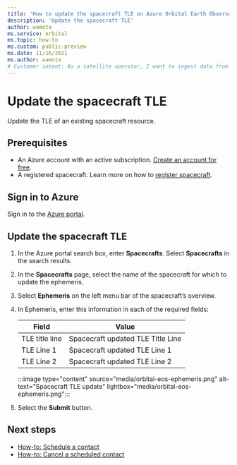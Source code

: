 ```yaml
---
title: 'How to update the spacecraft TLE on Azure Orbital Earth Observation service' 
description: 'Update the spacecraft TLE'
author: wamota
ms.service: orbital
ms.topic: how-to
ms.custom: public-preview
ms.date: 11/16/2021
ms.author: wamota
# Customer intent: As a satellite operator, I want to ingest data from my satellite into Azure.
---
```


# Update the spacecraft TLE

Update the TLE of an existing spacecraft resource.

## Prerequisites

- An Azure account with an active subscription. [Create an account for free](https://azure.microsoft.com/free/?WT.mc_id=A261C142F).
- A registered spacecraft. Learn more on how to [register spacecraft](register-spacecraft.md).

## Sign in to Azure

Sign in to the [Azure portal](https://portal.azure.com).

## Update the spacecraft TLE

1.	In the Azure portal search box, enter **Spacecrafts**. Select **Spacecrafts** in the search results.
2.	In the **Spacecrafts** page, select the name of the spacecraft for which to update the ephemeris.
3.	Select **Ephemeris** on the left menu bar of the spacecraft’s overview.
4.	In Ephemeris, enter this information in each of the required fields:

    | **Field** | **Value** |
    | --- | --- |
    | TLE title line | Spacecraft updated TLE Title Line |
    | TLE Line 1 | Spacecraft updated TLE Line 1 |
    | TLE Line 2 | Spacecraft updated TLE Line 2 |

    :::image type="content" source="media/orbital-eos-ephemeris.png" alt-text="Spacecraft TLE update" lightbox="media/orbital-eos-ephemeris.png":::

5. Select the **Submit** button.

## Next steps

- [How-to: Schedule a contact](schedule-contact.md)
- [How-to: Cancel a scheduled contact](delete-contact.md)